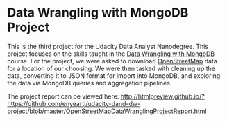 # Data Wrangling with MongoDB Project

This is the third project for the Udacity Data Analyst Nanodegree. This project
focuses on the skills taught in the [Data Wrangling with MongoDB](https://www.udacity.com/course/data-wrangling-with-mongodb--ud032-nd)
course. For the project, we were asked to download [OpenStreetMap](https://www.openstreetmap.org/) data
for a location of our choosing. We were then tasked with cleaning up the data, converting it to JSON format for import into MongoDB,
and exploring the data via MongoDB queries and aggregation pipelines.

The project report can be viewed here:
http://htmlpreview.github.io/?https://github.com/enyeartj/udacity-dand-dw-project/blob/master/OpenStreetMapDataWranglingProjectReport.html
